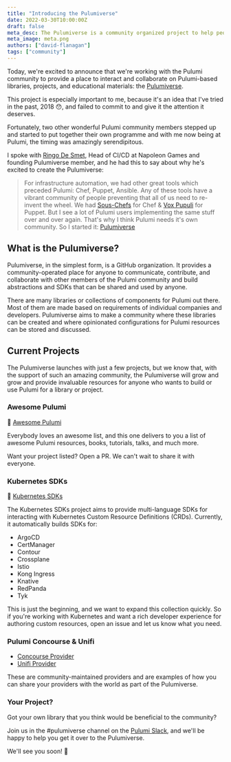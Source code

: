 ```yaml
---
title: "Introducing the Pulumiverse"
date: 2022-03-30T10:00:00Z
draft: false
meta_desc: The Pulumiverse is a community organized project to help people contribute and use Pulumi more effectively
meta_image: meta.png
authors: ["david-flanagan"]
tags: ["community"]
---
```

Today, we're excited to announce that we're working with the Pulumi community to provide a place to interact and collaborate on Pulumi-based libraries, projects, and educational materials: the [Pulumiverse](https://github.com/pulumiverse).

<!--more-->

This project is especially important to me, because it's an idea that I've tried in the past, 2018 😯, and failed to commit to and give it the attention it deserves.

Fortunately, two other wonderful Pulumi community members stepped up and started to put together their own programme and with me now being at Pulumi, the timing was amazingly serendipitous.

I spoke with [Ringo De Smet](https://twitter.com/ringods), Head of CI/CD at Napoleon Games and founding Pulumiverse member, and he had this to say about why he's excited to create the Pulumiverse:

> For infrastructure automation, we had other great tools which preceded Pulumi: Chef, Puppet, Ansible. Any of these tools have a vibrant community of people preventing that all of us need to re-invent the wheel. We had [Sous-Chefs](https://sous-chefs.org) for Chef & [Vox Pupuli](https://voxpupuli.org) for Puppet. But I see a lot of Pulumi users implementing the same stuff over and over again. That's why I think Pulumi needs it's own community. So I started it: [Pulumiverse](https://github.com/pulumiverse)

## What is the Pulumiverse?

Pulumiverse, in the simplest form, is a GitHub organization. It provides a community-operated place for anyone to communicate, contribute, and collaborate with other members of the Pulumi community and build abstractions and SDKs that can be shared and used by anyone.

There are many libraries or collections of components for Pulumi out there. Most of them are made based on requirements of individual companies and developers. Pulumiverse aims to make a community where these libraries can be created and where opinionated configurations for Pulumi resources can be stored and discussed.

## Current Projects

The Pulumiverse launches with just a few projects, but we know that, with the support of such an amazing community, the Pulumiverse will grow and grow and provide invaluable resources for anyone who wants to build or use Pulumi for a library or project.

### Awesome Pulumi

🐙 [Awesome Pulumi](https://github.com/pulumiverse/awesome-pulumi)

Everybody loves an awesome list, and this one delivers to you a list of awesome Pulumi resources, books, tutorials, talks, and much more.

Want your project listed? Open a PR. We can't wait to share it with everyone.

### Kubernetes SDKs

🐙 [Kubernetes SDKs](https://github.com/pulumiverse/kubernetes-sdks)

The Kubernetes SDKs project aims to provide multi-language SDKs for interacting with Kubernetes Custom Resource Definitions (CRDs). Currently, it automatically builds SDKs for:

- ArgoCD
- CertManager
- Contour
- Crossplane
- Istio
- Kong Ingress
- Knative
- RedPanda
- Tyk

This is just the beginning, and we want to expand this collection quickly. So if you're working with Kubernetes and want a rich developer experience for authoring custom resources, open an issue and let us know what you need.

### Pulumi Concourse & Unifi

- [Concourse Provider](https://github.com/pulumiverse/pulumi-concourse)
- [Unifi Provider](https://github.com/pulumiverse/pulumi-unifi)

These are community-maintained providers and are examples of how you can share your providers with the world as part of the Pulumiverse.

### Your Project?

Got your own library that you think would be beneficial to the community?

Join us in the #pulumiverse channel on the [Pulumi Slack](https://pulumi.slack.com), and we'll be happy to help you get it over to the Pulumiverse.

We'll see you soon! 👋

